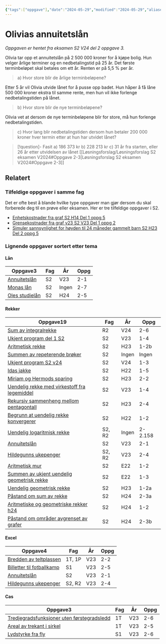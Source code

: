 ```yaml
---
{"tags":["oppgave"],"date":"2024-05-29","modified":"2024-05-29","aliases":[],"dg-publish":true,"temaer":["lån","rekker","excel","cas"],"fag":["s2"],"eksamen":"v24","del":2,"oppgave":"3","title":"Olivias annuitetslån","source":null,"todo":null,"permalink":"/olivias-annuitetslan/","dgPassFrontmatter":true}
---
```



# Olivias annuitetslån

<p><span><em>Oppgaven er hentet fra eksamen S2 V24 del 2 oppgave 3.</em></span></p>

Olivia tar opp et annuitetslån på 2 500 000 kroner for å kjøpe bolig. Hun velger årlige terminer og en nedbetalingstid på 25 år. Det første terminbeløpet skal betales om ett år. Renten er på 5,5 % per år.

>a) Hvor store blir de årlige terminbeløpene?

Etter 5 år vil Olivia utvide lånet for å pusse opp badet. Hun håper å få låne 500 000 kroner ekstra til samme rente, men hun vil ikke forlenge nedbetalingstiden på lånet.

>b) Hvor store blir de nye terminbeløpene?

Olivia vet at dersom de nye terminbeløpene blir for store, må hun forlenge nedbetalingstiden.

>c) Hvor lang blir nedbetalingstiden dersom hun betaler 200 000 kroner hver termin etter at hun har utvidet lånet?

>[!question]- Fasit
> a) 186 373 kr
> b) 228 213 kr
> c) 31 år fra starten, eller 26 år etter utvidelsen av lånet
>[[Løsningsforslag/Løsningsforslag S2 eksamen V2024#Oppgave 2-3\|Løsningsforslag S2 eksamen V2024#Oppgave 2-3]]

## Relatert
<h3><span>Tilfeldige oppgaver i samme fag</span></h3><p><span>Det er ofte best å blande hvilke type oppgaver man gjør dersom du skal forberede deg til en prøve eller eksamen. Her er tre tilfeldige oppgaver i S2.</span></p><div><ul class="dataview list-view-ul"><li><span><a data-tooltip-position="top" aria-label="Enhetskostnader fra graf.md" data-href="Enhetskostnader fra graf.md" href="Enhetskostnader fra graf.md" class="internal-link" target="_blank" rel="noopener nofollow">Enhetskostnader fra graf S2 H14 Del 1 oppg 5</a></span></li><li><span><a data-tooltip-position="top" aria-label="Grensekostnader fra graf v23.md" data-href="Grensekostnader fra graf v23.md" href="Grensekostnader fra graf v23.md" class="internal-link" target="_blank" rel="noopener nofollow">Grensekostnader fra graf v23 S2 V23 Del 1 oppg 2</a></span></li><li><span><a data-tooltip-position="top" aria-label="Simuler sannsynlighet for høyden til 24 måneder gammelt barn.md" data-href="Simuler sannsynlighet for høyden til 24 måneder gammelt barn.md" href="Simuler sannsynlighet for høyden til 24 måneder gammelt barn.md" class="internal-link" target="_blank" rel="noopener nofollow">Simuler sannsynlighet for høyden til 24 måneder gammelt barn S2 H23 Del 2 oppg 5</a></span></li></ul></div><h3><span>Lignende oppgaver sortert etter tema</span></h3><h4><span>Lån</span></h4><div><table class="dataview table-view-table"><thead class="table-view-thead"><tr class="table-view-tr-header"><th class="table-view-th"><span>Oppgave</span><span class="dataview small-text">3</span></th><th class="table-view-th"><span>Fag</span></th><th class="table-view-th"><span>År</span></th><th class="table-view-th"><span>Oppg</span></th></tr></thead><tbody class="table-view-tbody"><tr><td><span><a data-tooltip-position="top" aria-label="Annuitetslån.md" data-href="Annuitetslån.md" href="Annuitetslån.md" class="internal-link" target="_blank" rel="noopener nofollow">Annuitetslån</a></span></td><td><span>S2</span></td><td><span>V23</span></td><td><span>2-1</span></td></tr><tr><td><span><a data-tooltip-position="top" aria-label="Monas lån.md" data-href="Monas lån.md" href="Monas lån.md" class="internal-link" target="_blank" rel="noopener nofollow">Monas lån</a></span></td><td><span>S2</span></td><td><span>Ingen</span></td><td><span>2-7</span></td></tr><tr><td><span><a data-tooltip-position="top" aria-label="Oles studielån.md" data-href="Oles studielån.md" href="Oles studielån.md" class="internal-link" target="_blank" rel="noopener nofollow">Oles studielån</a></span></td><td><span>S2</span></td><td><span>H24</span></td><td><span>2-5</span></td></tr></tbody></table></div><h4><span>Rekker</span></h4><div><table class="dataview table-view-table"><thead class="table-view-thead"><tr class="table-view-tr-header"><th class="table-view-th"><span>Oppgave</span><span class="dataview small-text">19</span></th><th class="table-view-th"><span>Fag</span></th><th class="table-view-th"><span>År</span></th><th class="table-view-th"><span>Oppg</span></th></tr></thead><tbody class="table-view-tbody"><tr><td><span><a data-tooltip-position="top" aria-label="Sum av integralrekke.md" data-href="Sum av integralrekke.md" href="Sum av integralrekke.md" class="internal-link" target="_blank" rel="noopener nofollow">Sum av integralrekke</a></span></td><td><span>R2</span></td><td><span>V24</span></td><td><span>2-6</span></td></tr><tr><td><span><a data-tooltip-position="top" aria-label="Ukjent program del 1 S2.md" data-href="Ukjent program del 1 S2.md" href="Ukjent program del 1 S2.md" class="internal-link" target="_blank" rel="noopener nofollow">Ukjent program del 1 S2</a></span></td><td><span>S2</span></td><td><span>V23</span></td><td><span>1-4</span></td></tr><tr><td><span><a data-tooltip-position="top" aria-label="Aritmetisk rekke.md" data-href="Aritmetisk rekke.md" href="Aritmetisk rekke.md" class="internal-link" target="_blank" rel="noopener nofollow">Aritmetisk rekke</a></span></td><td><span>S2</span></td><td><span>H23</span></td><td><span>1-2b</span></td></tr><tr><td><span><a data-tooltip-position="top" aria-label="Summen av repeterende brøker.md" data-href="Summen av repeterende brøker.md" href="Summen av repeterende brøker.md" class="internal-link" target="_blank" rel="noopener nofollow">Summen av repeterende brøker</a></span></td><td><span>S2</span></td><td><span>Ingen</span></td><td><span>Ingen</span></td></tr><tr><td><span><a data-tooltip-position="top" aria-label="Ukjent program S2 v24.md" data-href="Ukjent program S2 v24.md" href="Ukjent program S2 v24.md" class="internal-link" target="_blank" rel="noopener nofollow">Ukjent program S2 v24</a></span></td><td><span>S2</span></td><td><span>V24</span></td><td><span>1-3</span></td></tr><tr><td><span><a data-tooltip-position="top" aria-label="Idas jakke.md" data-href="Idas jakke.md" href="Idas jakke.md" class="internal-link" target="_blank" rel="noopener nofollow">Idas jakke</a></span></td><td><span>S2</span></td><td><span>H22</span></td><td><span>1-5</span></td></tr><tr><td><span><a data-tooltip-position="top" aria-label="Miriam og Hermods sparing.md" data-href="Miriam og Hermods sparing.md" href="Miriam og Hermods sparing.md" class="internal-link" target="_blank" rel="noopener nofollow">Miriam og Hermods sparing</a></span></td><td><span>S2</span></td><td><span>H23</span></td><td><span>2-2</span></td></tr><tr><td><span><a data-tooltip-position="top" aria-label="Uendelig rekke med virkestoff fra legemiddel.md" data-href="Uendelig rekke med virkestoff fra legemiddel.md" href="Uendelig rekke med virkestoff fra legemiddel.md" class="internal-link" target="_blank" rel="noopener nofollow">Uendelig rekke med virkestoff fra legemiddel</a></span></td><td><span>S2</span></td><td><span>V23</span></td><td><span>1-4</span></td></tr><tr><td><span><a data-tooltip-position="top" aria-label="Rekursiv sammenheng mellom pentagontall.md" data-href="Rekursiv sammenheng mellom pentagontall.md" href="Rekursiv sammenheng mellom pentagontall.md" class="internal-link" target="_blank" rel="noopener nofollow">Rekursiv sammenheng mellom pentagontall</a></span></td><td><span>S2</span></td><td><span>H23</span></td><td><span>2-4</span></td></tr><tr><td><span><a data-tooltip-position="top" aria-label="Begrunn at uendelig rekke konvergerer.md" data-href="Begrunn at uendelig rekke konvergerer.md" href="Begrunn at uendelig rekke konvergerer.md" class="internal-link" target="_blank" rel="noopener nofollow">Begrunn at uendelig rekke konvergerer</a></span></td><td><span>S2</span></td><td><span>H22</span></td><td><span>1-2</span></td></tr><tr><td><span><a data-tooltip-position="top" aria-label="Uendelig logaritmisk rekke.md" data-href="Uendelig logaritmisk rekke.md" href="Uendelig logaritmisk rekke.md" class="internal-link" target="_blank" rel="noopener nofollow">Uendelig logaritmisk rekke</a></span></td><td><span>S2, R2</span></td><td><span>Ingen</span></td><td><span>2-2.158</span></td></tr><tr><td><span><a data-tooltip-position="top" aria-label="Annuitetslån.md" data-href="Annuitetslån.md" href="Annuitetslån.md" class="internal-link" target="_blank" rel="noopener nofollow">Annuitetslån</a></span></td><td><span>S2</span></td><td><span>V23</span></td><td><span>2-1</span></td></tr><tr><td><span><a data-tooltip-position="top" aria-label="Hildegunns ukepenger.md" data-href="Hildegunns ukepenger.md" href="Hildegunns ukepenger.md" class="internal-link" target="_blank" rel="noopener nofollow">Hildegunns ukepenger</a></span></td><td><span>S2, R2</span></td><td><span>V23</span></td><td><span>2-4</span></td></tr><tr><td><span><a data-tooltip-position="top" aria-label="Aritmetisk mur.md" data-href="Aritmetisk mur.md" href="Aritmetisk mur.md" class="internal-link" target="_blank" rel="noopener nofollow">Aritmetisk mur</a></span></td><td><span>S2</span></td><td><span>E22</span></td><td><span>1-2</span></td></tr><tr><td><span><a data-tooltip-position="top" aria-label="Summen av ukjent uendelig geometrisk rekke.md" data-href="Summen av ukjent uendelig geometrisk rekke.md" href="Summen av ukjent uendelig geometrisk rekke.md" class="internal-link" target="_blank" rel="noopener nofollow">Summen av ukjent uendelig geometrisk rekke</a></span></td><td><span>S2</span></td><td><span>E22</span></td><td><span>1-3</span></td></tr><tr><td><span><a data-tooltip-position="top" aria-label="Uendelig geometrisk rekke.md" data-href="Uendelig geometrisk rekke.md" href="Uendelig geometrisk rekke.md" class="internal-link" target="_blank" rel="noopener nofollow">Uendelig geometrisk rekke</a></span></td><td><span>S2</span></td><td><span>H23</span></td><td><span>1-2a</span></td></tr><tr><td><span><a data-tooltip-position="top" aria-label="Påstand om sum av rekke.md" data-href="Påstand om sum av rekke.md" href="Påstand om sum av rekke.md" class="internal-link" target="_blank" rel="noopener nofollow">Påstand om sum av rekke</a></span></td><td><span>S2</span></td><td><span>H24</span></td><td><span>2-3a</span></td></tr><tr><td><span><a data-tooltip-position="top" aria-label="Aritmetiske og geometriske rekker h24.md" data-href="Aritmetiske og geometriske rekker h24.md" href="Aritmetiske og geometriske rekker h24.md" class="internal-link" target="_blank" rel="noopener nofollow">Aritmetiske og geometriske rekker h24</a></span></td><td><span>S2</span></td><td><span>H24</span></td><td><span>1-2</span></td></tr><tr><td><span><a data-tooltip-position="top" aria-label="Påstand om områder avgrenset av grafer.md" data-href="Påstand om områder avgrenset av grafer.md" href="Påstand om områder avgrenset av grafer.md" class="internal-link" target="_blank" rel="noopener nofollow">Påstand om områder avgrenset av grafer</a></span></td><td><span>S2</span></td><td><span>H24</span></td><td><span>2-3b</span></td></tr></tbody></table></div><h4><span>Excel</span></h4><div><table class="dataview table-view-table"><thead class="table-view-thead"><tr class="table-view-tr-header"><th class="table-view-th"><span>Oppgave</span><span class="dataview small-text">4</span></th><th class="table-view-th"><span>Fag</span></th><th class="table-view-th"><span>År</span></th><th class="table-view-th"><span>Oppg</span></th></tr></thead><tbody class="table-view-tbody"><tr><td><span><a data-tooltip-position="top" aria-label="Bredden av teltplassen.md" data-href="Bredden av teltplassen.md" href="Bredden av teltplassen.md" class="internal-link" target="_blank" rel="noopener nofollow">Bredden av teltplassen</a></span></td><td><span>1T, 1P</span></td><td><span>V23</span></td><td><span>2-2</span></td></tr><tr><td><span><a data-tooltip-position="top" aria-label="Billetter til fotballkamp.md" data-href="Billetter til fotballkamp.md" href="Billetter til fotballkamp.md" class="internal-link" target="_blank" rel="noopener nofollow">Billetter til fotballkamp</a></span></td><td><span>S1</span></td><td><span>V23</span></td><td><span>2-5</span></td></tr><tr><td><span><a data-tooltip-position="top" aria-label="Annuitetslån.md" data-href="Annuitetslån.md" href="Annuitetslån.md" class="internal-link" target="_blank" rel="noopener nofollow">Annuitetslån</a></span></td><td><span>S2</span></td><td><span>V23</span></td><td><span>2-1</span></td></tr><tr><td><span><a data-tooltip-position="top" aria-label="Hildegunns ukepenger.md" data-href="Hildegunns ukepenger.md" href="Hildegunns ukepenger.md" class="internal-link" target="_blank" rel="noopener nofollow">Hildegunns ukepenger</a></span></td><td><span>S2, R2</span></td><td><span>V23</span></td><td><span>2-4</span></td></tr></tbody></table></div><h4><span>Cas</span></h4><div><table class="dataview table-view-table"><thead class="table-view-thead"><tr class="table-view-tr-header"><th class="table-view-th"><span>Oppgave</span><span class="dataview small-text">3</span></th><th class="table-view-th"><span>Fag</span></th><th class="table-view-th"><span>År</span></th><th class="table-view-th"><span>Oppg</span></th></tr></thead><tbody class="table-view-tbody"><tr><td><span><a data-tooltip-position="top" aria-label="Tredjegradsfunksjoner uten førstegradsledd.md" data-href="Tredjegradsfunksjoner uten førstegradsledd.md" href="Tredjegradsfunksjoner uten førstegradsledd.md" class="internal-link" target="_blank" rel="noopener nofollow">Tredjegradsfunksjoner uten førstegradsledd</a></span></td><td><span>1T</span></td><td><span>V23</span></td><td><span>2-6</span></td></tr><tr><td><span><a data-tooltip-position="top" aria-label="Areal av trekant i sirkel.md" data-href="Areal av trekant i sirkel.md" href="Areal av trekant i sirkel.md" class="internal-link" target="_blank" rel="noopener nofollow">Areal av trekant i sirkel</a></span></td><td><span>1T</span></td><td><span>V23</span></td><td><span>2-5</span></td></tr><tr><td><span><a data-tooltip-position="top" aria-label="Lydstyrke fra fly.md" data-href="Lydstyrke fra fly.md" href="Lydstyrke fra fly.md" class="internal-link" target="_blank" rel="noopener nofollow">Lydstyrke fra fly</a></span></td><td><span>S1</span></td><td><span>V23</span></td><td><span>2-6</span></td></tr></tbody></table></div>
